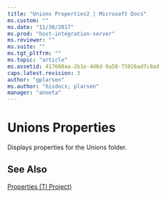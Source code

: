 ```yaml
---
title: "Unions Properties2 | Microsoft Docs"
ms.custom: ""
ms.date: "11/30/2017"
ms.prod: "host-integration-server"
ms.reviewer: ""
ms.suite: ""
ms.tgt_pltfrm: ""
ms.topic: "article"
ms.assetid: 417680aa-2b1e-4d6d-9a58-75026ad7c8ad
caps.latest.revision: 3
author: "gplarsen"
ms.author: "hisdocs; plarsen"
manager: "anneta"
---
```

# Unions Properties
Displays properties for the Unions folder.  
  
## See Also  
 [Properties (TI Project)](../core/properties-ti-project-2.md)
